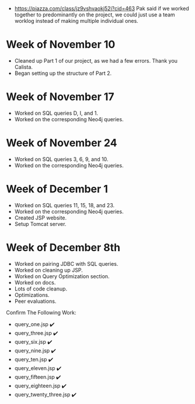 - 	https://piazza.com/class/jz9vshvaokj52j?cid=463
	Pak said if we worked together to predominantly on the project, 
	we could just use a team worklog instead of making multiple 
	individual ones.


# Week of November 10
- Cleaned up Part 1 of our project, as we had a few errors. Thank you Calista.
- Began setting up the structure of Part 2.


# Week of November 17
- Worked on SQL queries D, I, and 1.
- Worked on the corresponding Neo4j queries.


# Week of November 24
- Worked on SQL queries 3, 6, 9, and 10.
- Worked on the corresponding Neo4j queries.


# Week of December 1
- Worked on SQL queries 11, 15, 18, and 23.
- Worked on the corresponding Neo4j queries.
- Created JSP website.
- Setup Tomcat server.


# Week of December 8th
- Worked on pairing JDBC with SQL queries.
- Worked on cleaning up JSP.
- Worked on Query Optimization section.
- Worked on docs.
- Lots of code cleanup.
- Optimizations.
- Peer evaluations.



Confirm The Following Work:
- query_one.jsp ✔️
- query_three.jsp ✔️
- query_six.jsp ✔️
- query_nine.jsp ✔️
- query_ten.jsp ✔️
- query_eleven.jsp ✔️
- query_fifteen.jsp ✔️
- query_eighteen.jsp ✔️
- query_twenty_three.jsp ✔️
